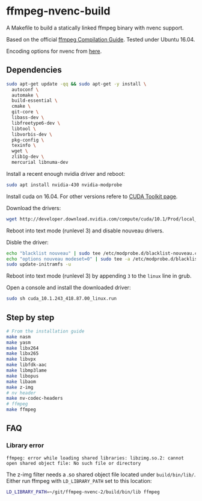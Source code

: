 # ffmpeg-nvenc-build
A Makefile to build a statically linked ffmpeg binary with nvenc support.

Based on the official [ffmpeg Compilation Guide](https://trac.ffmpeg.org/wiki/CompilationGuide/Ubuntu). Tested under Ubuntu 16.04.

Encoding options for nvenc from [here](https://askubuntu.com/questions/778100/how-to-install-compile-nvenc-in-ubuntu).

## Dependencies
```bash
sudo apt-get update -qq && sudo apt-get -y install \
  autoconf \
  automake \
  build-essential \
  cmake \
  git-core \
  libass-dev \
  libfreetype6-dev \
  libtool \
  libvorbis-dev \
  pkg-config \
  texinfo \
  wget \
  zlib1g-dev \
  mercurial libnuma-dev
```

Install a recent enough nvidia driver and reboot:
```bash
sudo apt install nvidia-430 nvidia-modprobe
```

Install cuda on 16.04. For other versions refere to [CUDA Toolkit page](https://developer.nvidia.com/cuda-downloads?target_os=Linux&target_arch=x86_64&target_distro=Ubuntu&target_version=1604&target_type=runfilelocal).

Download the drivers:
```bash
wget http://developer.download.nvidia.com/compute/cuda/10.1/Prod/local_installers/cuda_10.1.243_418.87.00_linux.run
```

Reboot into text mode (runlevel 3) and disable nouveau drivers.

Disble the driver:
```bash
echo "blacklist nouveau" | sudo tee /etc/modprobe.d/blacklist-nouveau.conf
echo "options nouveau modeset=0" | sudo tee -a /etc/modprobe.d/blacklist-nouveau.conf
sudo update-initramfs -u
```

Reboot into text mode (runlevel 3) by appending `3` to the `linux` line in grub.

Open a console and install the downloaded driver:

```bash
sudo sh cuda_10.1.243_418.87.00_linux.run
```

## Step by step

```bash
# From the installation guide
make nasm
make yasm
make libx264
make libx265
make libvpx
make libfdk-aac
make libmp3lame
make libopus
make libaom
make z-img
# nv header
make nv-codec-headers
# ffmpeg
make ffmpeg
```

## FAQ

### Library error
```
ffmpeg: error while loading shared libraries: libzimg.so.2: cannot open shared object file: No such file or directory
```

The z-img filter needs a .so shared object file located under `build/bin/lib/`. Either run ffmpeg with `LD_LIBRARY_PATH` set to this location:

```bash
LD_LIBRARY_PATH=~/git/ffmpeg-nvenc-2/build/bin/lib ffmpeg
```

